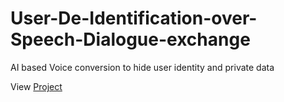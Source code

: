 # User-De-Identification-over-Speech-Dialogue-exchange
AI based Voice conversion to hide user identity and private data


View [Project](https://abhishek0697.github.io/project/user-de-identification-over-speech-and-dialogue-exchange/)
